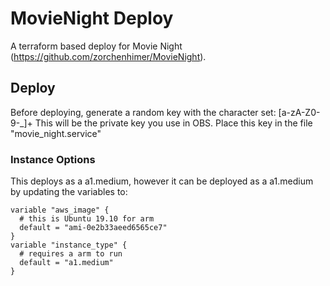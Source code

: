 # MovieNight Deploy

A terraform based deploy for Movie Night (https://github.com/zorchenhimer/MovieNight).

## Deploy
Before deploying, generate a random key with the character set:
\[a-zA-Z0-9-_\]+
This will be the private key you use in OBS.
Place this key in the file "movie_night.service"
### Instance Options
This deploys as a a1.medium, however it can be deployed as a a1.medium by updating the variables to:
```
variable "aws_image" {
  # this is Ubuntu 19.10 for arm
  default = "ami-0e2b33aeed6565ce7"
}
variable "instance_type" {
  # requires a arm to run
  default = "a1.medium"
}
```
